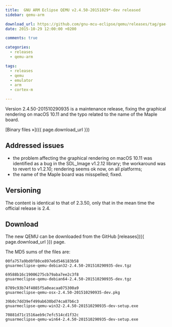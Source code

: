 ```yaml
---
title:  GNU ARM Eclipse QEMU v2.4.50-20151029*-dev released
sidebar: qemu-arm

download_url: https://github.com/gnu-mcu-eclipse/qemu/releases/tag/gae-2.4.50-20151029/
date: 2015-10-29 12:00:00 +0200

comments: true

categories:
  - releases
  - qemu-arm

tags:
  - releases
  - qemu
  - emulator
  - arm
  - cortex-m

---
```


Version 2.4.50-201510290935 is a maintenance release, fixing the graphical rendering on macOS 10.11 and the typo related to the name of the Maple board.

[Binary files »]({{ page.download_url }})

## Addressed issues

* the problem affecting the graphical rendering on macOS 10.11 was identified as a bug in the SDL_Image v1.2.12 library; the workaround was to revert to v1.2.10; rendering seems ok now, on all platforms;
* the name of the Maple board was misspelled; fixed.

## Versioning

The content is identical to that of 2.3.50, only that in the mean time the official release is 2.4.

## Download

The new QEMU can be downloaded from the GitHub [releases]({{ page.download_url }}) page.

The MD5 sums of the files are:

```console
00fa757a9bd0f80ce897e6d546183b58
gnuarmeclipse-qemu-debian32-2.4.50-201510290935-dev.tgz

69588b16c19006275cb79aba7ee2c3f8
gnuarmeclipse-qemu-debian64-2.4.50-201510290935-dev.tgz

8709c93b74f4085f5a0eacaa075300a9
gnuarmeclipse-qemu-osx-2.4.50-201510290935-dev.pkg

39b0c7dd39ef499ab630bd74ca87b6c3
gnuarmeclipse-qemu-win32-2.4.50-201510290935-dev-setup.exe

70881d71c1516aeb9c7efc514cd1f32c
gnuarmeclipse-qemu-win64-2.4.50-201510290935-dev-setup.exe

```
